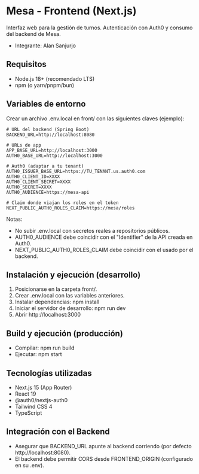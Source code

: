# Mesa - Frontend (Next.js)

Interfaz web para la gestión de turnos. Autenticación con Auth0 y consumo del backend de Mesa.

- Integrante: Alan Sanjurjo

## Requisitos
- Node.js 18+ (recomendado LTS)
- npm (o yarn/pnpm/bun)

## Variables de entorno
Crear un archivo .env.local en front/ con las siguientes claves (ejemplo):

```
# URL del backend (Spring Boot)
BACKEND_URL=http://localhost:8080

# URLs de app
APP_BASE_URL=http://localhost:3000
AUTH0_BASE_URL=http://localhost:3000

# Auth0 (adaptar a tu tenant)
AUTH0_ISSUER_BASE_URL=https://TU_TENANT.us.auth0.com
AUTH0_CLIENT_ID=XXXX
AUTH0_CLIENT_SECRET=XXXX
AUTH0_SECRET=XXXX
AUTH0_AUDIENCE=https://mesa-api

# Claim donde viajan los roles en el token
NEXT_PUBLIC_AUTH0_ROLES_CLAIM=https://mesa/roles
```

Notas:
- No subir .env.local con secretos reales a repositorios públicos.
- AUTH0_AUDIENCE debe coincidir con el "Identifier" de la API creada en Auth0.
- NEXT_PUBLIC_AUTH0_ROLES_CLAIM debe coincidir con el usado por el backend.

## Instalación y ejecución (desarrollo)
1) Posicionarse en la carpeta front/.
2) Crear .env.local con las variables anteriores.
3) Instalar dependencias: npm install
4) Iniciar el servidor de desarrollo: npm run dev
5) Abrir http://localhost:3000

## Build y ejecución (producción)
- Compilar: npm run build
- Ejecutar: npm start

## Tecnologías utilizadas
- Next.js 15 (App Router)
- React 19
- @auth0/nextjs-auth0
- Tailwind CSS 4
- TypeScript

## Integración con el Backend
- Asegurar que BACKEND_URL apunte al backend corriendo (por defecto http://localhost:8080).
- El backend debe permitir CORS desde FRONTEND_ORIGIN (configurado en su .env).
